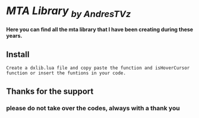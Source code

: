 # ***MTA Library*** <sub>*by AndresTVz*</sub>

#### Here you can find all the mta library that I have been creating during these years.

## Install 

`
Create a dxlib.lua file and copy paste the function and isHoverCursor function or insert the funtions in your code.
`

## Thanks for the support

### please do not take over the codes, always with a thank you
  
  

  




